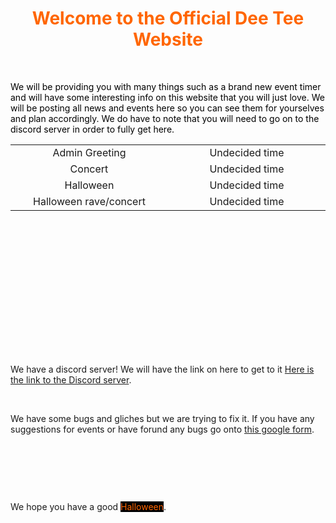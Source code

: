 <h1 style="text-align: center;"><span style="color: #ff6600;">Welcome to the Official Dee Tee Website</span></h1>
<p>&nbsp;</p>
<p><span style="color: #000000;">We will be providing you with many things such as a brand new event timer and will have some interesting info on this website that you will just love. We will be posting all news and events here so you can see them for yourselves and plan accordingly. We do have to note that you will need to go on to the discord server in order to fully get here.</span></p>
<table style="height: 304px;" width="507">
<tbody>
<tr>
<td style="width: 245.799px; text-align: center;">Admin Greeting</td>
<td style="width: 246.91px; text-align: center;">Undecided time</td>
</tr>
<tr style="text-align: center;">
<td style="width: 245.799px;">Concert</td>
<td style="width: 246.91px;">Undecided time</td>
</tr>
<tr style="text-align: center;">
<td style="width: 245.799px;">Halloween</td>
<td style="width: 246.91px;">Undecided time</td>
</tr>
<tr>
<td style="width: 245.799px; text-align: center;">Halloween rave/concert</td>
<td style="width: 246.91px; text-align: center;">Undecided time</td>
</tr>
</tbody>
</table>
<p>&nbsp;</p>
<p>We have a discord server! We will have the link on here to get to it&nbsp;<a href="https://discord.gg/7qGhcQ">Here is the link to the Discord server</a>.</p>
<p>&nbsp;</p>
<p>We have some bugs and gliches but we are trying to fix it. If you have any suggestions for events or have forund any bugs go onto&nbsp;<a href="https://docs.google.com/forms/d/e/1FAIpQLSfSLKpeIgiwLDXkWYto2f6Q-_vFS7qL-Srtd0W2hJlOmjyT0w/viewform?usp=sf_link">this google form</a>.</p>
<p>&nbsp;</p>
<p>&nbsp;</p>
<p>&nbsp;</p>
<p>We hope you have a good&nbsp;<span style="color: #ff6600;"><span style="background-color: #000000;">Halloween</span></span>.</p>
